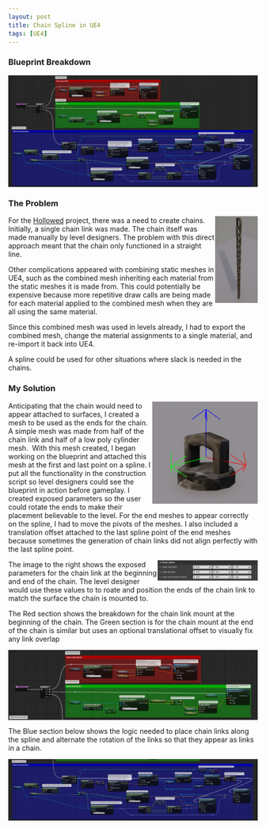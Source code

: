 ```yaml
---
layout: post
title: Chain Spline in UE4
tags: [UE4]
---
```


### Blueprint Breakdown

<img align="center" src="../blog/images/ChainSpline/Chain Spline Blueprint Breakdown.PNG">

### The Problem

<img align="right" src="../blog/images/ChainSpline/ChainLinkCombined.PNG" width=17%>

For the [Hollowed](http://store.steampowered.com/app/669630/Hollowed/) project, there was a need to create chains. Initially, a single chain link was made. The chain itself was made manually by level designers. The problem with this direct approach meant that the chain only functioned in a straight line.

Other complications appeared with combining static meshes in UE4, such as the combined mesh inheriting each material from the static meshes it is made from. This could potentially be expensive because more repetitive draw calls are being made for each material applied to the combined mesh when they are all using the same material.

Since this combined mesh was used in levels already, I had to export the combined mesh, change the material assignments to a single material, and re-import it back into UE4.

A spline could be used for other situations where slack is needed in the chains.

### My Solution

 <!-- Trigger the Modal -->
<a href="../blog/images/ChainSpline/ChainEnd.PNG" rel="lightbox[gallery]">
<img align="right" class="fancybox" id="myImg" src="../blog/images/ChainSpline/ChainEnd.PNG" alt="Trolltunga, Norway" data-big="big-image.jpg">
</a>

 Anticipating that the chain would need to appear attached to surfaces, I created a mesh to be used as the ends for the chain. A simple mesh was made from half of the chain link and half of a low poly cylinder mesh.
​
With this mesh created, I began working on the blueprint and attached this mesh at the first and last point on a spline. I put all the functionality in the construction script so level designers could see the blueprint in action before gameplay. I created exposed parameters so the user could rotate the ends to make their placement believable to the level. For the end meshes to appear correctly on the spline, I had to move the pivots of the meshes. I also included a translation offset attached to the last spline point of the end meshes because sometimes the generation of chain links did not align perfectly with the last spline point.

<img align="right" src="../blog/images/ChainSpline/Chain Exposed Variables.PNG" width=40%>

The image to the right shows the exposed parameters for the chain link at the beginning and end of the chain. The level designer would use these values to to roate and position the ends of the chain link to match the surface the chain is mounted to.

The Red section shows the breakdown for the chain link mount at the beginning of the chain. The Green section is for the chain mount at the end of the chain is similar but uses an optional translational offset to visually fix any link overlap

<img align="center" src="../blog/images/ChainSpline/Chain Spline Blueprint RedGreen Breakdown.png">

The Blue section below shows the logic needed to place chain links along the spline and alternate the rotation of the links so that they appear as links in a chain.

<img align="center" src="../blog/images/ChainSpline/Chain Spline Blueprint Blue Breakdown.png">
